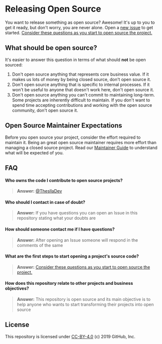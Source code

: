 # Releasing Open Source

You want to release something as open source? Awesome! It's up to you to get it ready, but don't worry, you are never alone. Open a [new issue](issues/new?template=new-release.md) to get started. [Consider these questions as you start to open source the project.](docs/key-questions-for-choosing-projects.md)

## What should be open source?

It's easier to answer this question in terms of what should **not** be open sourced:

1. Don't open source anything that represents core business value.  If it makes us lots of money by being closed source, don't open source it.
2. Don't open source anything that is specific to internal processes. If it won't be useful to anyone that doesn't work here, don't open source it.
3. Don't open source anything you can't commit to maintaining long-term. Some projects are inherently difficult to maintain. If you don't want to spend time accepting contributions and working with the open source community, don't open source it.

## Open Source Maintainer Expectations

Before you open source your project, consider the effort required to maintain it. Being an great open source maintainer requires more effort than managing a closed source project. Read our [Maintainer Guide](docs/maintainers-guide.md) to understand what will be expected of you.

## FAQ

#### Who owns the code I contribute to open source projects?

> **Answer:** [@ThesllaDev](https://github.com/ThesllaDev)

#### Who should I contact in case of doubt?

> **Answer:** If you have questions you can open an Issue in this repository stating what your doubts are

####  How should someone contact me if I have questions?

> **Answer:** After opening an Issue someone will respond in the comments of the same 

#### What are the first steps to start opening a project's source code?

> **Answer:** [Consider these questions as you start to open source the project.](docs/key-questions-for-choosing-projects.md)

#### How does this repository relate to other projects and business objectives?

> **Answer:** This repository is open source and its main objective is to help anyone who wants to start transforming their projects into open source 

## License

This repository is licensed under [CC-BY-4.0](../LICENSE) (c) 2019 GitHub, Inc.
